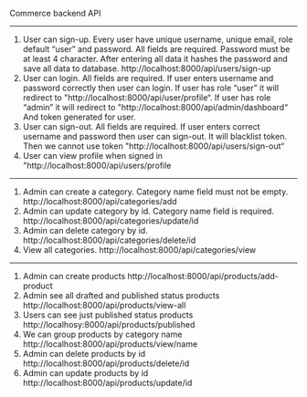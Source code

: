 Commerce backend API

------------------------------------------------------------------------------------
1) User can sign-up. Every user have unique username, unique email, role default “user” and password. All fields are required. Password must be at least 4 character. After entering all data it hashes the password and save all data to database.
http://localhost:8000/api/users/sign-up
2) User can login. All fields are required. If user enters username and password correctly then user can login. If user has role “user” it will redirect to "http://localhost:8000/api/user/profile“.
If user has role “admin” it will redirect to "http://localhost:8000/api/admin/dashboard“
And token generated for user. 
3) User can sign-out. All fields are required. If user enters correct username and password then user can sign-out. It will blacklist token. Then we cannot use token 
"http://localhost:8000/api/users/sign-out“
4) User can view profile when signed in
"http://localhost:8000/api/users/profile


--------------------------------------------------------------------------------------
1) Admin can create a category. Category name field must not be empty.
http://localhost:8000/api/categories/add
2) Admin can update category by id. Category name field is required.
http://localhost:8000/api/categories/update/id
3) Admin can delete category by id.
http://localhost:8000/api/categories/delete/id
4) View all categories.
http://localhost:8000/api/categories/view


--------------------------------------------------------------------------------------
1) Admin can create products
http://localhost:8000/api/products/add-product
2) Admin see all drafted and published status products
http://localhost:8000/api/products/view-all
3) Users can see just published status products
http://localhosy:8000/api/products/published
4) We can group products by category name
http://localhost:8000/api/products/view/name
5) Admin can delete products by id
http://localhost:8000/api/products/delete/id
6) Admin can update products by id
http://localhost:8000/api/products/update/id